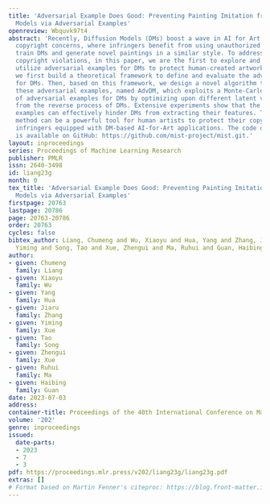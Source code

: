 ```yaml
---
title: 'Adversarial Example Does Good: Preventing Painting Imitation from Diffusion
  Models via Adversarial Examples'
openreview: Wbquvk97t4
abstract: 'Recently, Diffusion Models (DMs) boost a wave in AI for Art yet raise new
  copyright concerns, where infringers benefit from using unauthorized paintings to
  train DMs and generate novel paintings in a similar style. To address these emerging
  copyright violations, in this paper, we are the first to explore and propose to
  utilize adversarial examples for DMs to protect human-created artworks. Specifically,
  we first build a theoretical framework to define and evaluate the adversarial examples
  for DMs. Then, based on this framework, we design a novel algorithm to generate
  these adversarial examples, named AdvDM, which exploits a Monte-Carlo estimation
  of adversarial examples for DMs by optimizing upon different latent variables sampled
  from the reverse process of DMs. Extensive experiments show that the generated adversarial
  examples can effectively hinder DMs from extracting their features. Therefore, our
  method can be a powerful tool for human artists to protect their copyright against
  infringers equipped with DM-based AI-for-Art applications. The code of our method
  is available on GitHub: https://github.com/mist-project/mist.git.'
layout: inproceedings
series: Proceedings of Machine Learning Research
publisher: PMLR
issn: 2640-3498
id: liang23g
month: 0
tex_title: 'Adversarial Example Does Good: Preventing Painting Imitation from Diffusion
  Models via Adversarial Examples'
firstpage: 20763
lastpage: 20786
page: 20763-20786
order: 20763
cycles: false
bibtex_author: Liang, Chumeng and Wu, Xiaoyu and Hua, Yang and Zhang, Jiaru and Xue,
  Yiming and Song, Tao and Xue, Zhengui and Ma, Ruhui and Guan, Haibing
author:
- given: Chumeng
  family: Liang
- given: Xiaoyu
  family: Wu
- given: Yang
  family: Hua
- given: Jiaru
  family: Zhang
- given: Yiming
  family: Xue
- given: Tao
  family: Song
- given: Zhengui
  family: Xue
- given: Ruhui
  family: Ma
- given: Haibing
  family: Guan
date: 2023-07-03
address: 
container-title: Proceedings of the 40th International Conference on Machine Learning
volume: '202'
genre: inproceedings
issued:
  date-parts:
  - 2023
  - 7
  - 3
pdf: https://proceedings.mlr.press/v202/liang23g/liang23g.pdf
extras: []
# Format based on Martin Fenner's citeproc: https://blog.front-matter.io/posts/citeproc-yaml-for-bibliographies/
---
```

